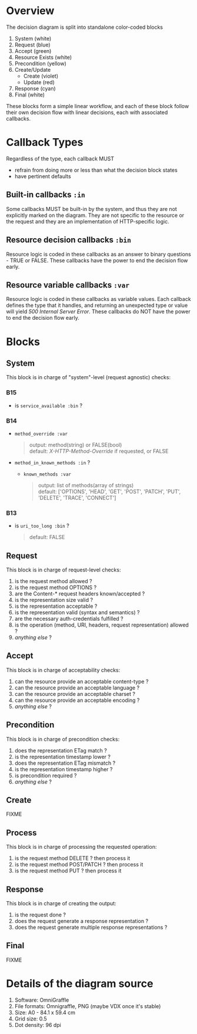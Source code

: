 # Overview

The decision diagram is split into standalone color-coded blocks

1. System (white)
1. Request (blue)
1. Accept (green)
1. Resource Exists (white)
1. Precondition (yellow)
1. Create/Update
    * Create (violet)
    * Update (red)
1. Response (cyan)
1. Final (white)

These blocks form a simple linear workflow, and each of these block follow their own decision flow with linear decisions, each with associated callbacks.



# Callback Types

Regardless of the type, each callback MUST

* refrain from doing more or less than what the decision block states
* have pertinent defaults

## Built-in callbacks `:in`
Some callbacks MUST be built-in by the system, and thus they are not explicitly marked on the diagram. They are not specific to the resource or the request and they are an implementation of HTTP-specific logic.

## Resource decision callbacks `:bin`
Resource logic is coded in these callbacks as an answer to binary questions - TRUE or FALSE. These callbacks have the power to end the decision flow early.

## Resource variable callbacks `:var`
Resource logic is coded in these callbacks as variable values. Each callback defines the type that it handles, and returning an unexpected type or value will yield _500 Internal Server Error_. These callbacks do NOT have the power to end the decision flow early.



# Blocks

## System

This block is in charge of "system"-level (request agnostic) checks:

### B15
* is `service_available :bin` ?

### B14
* `method_override :var`

    > output: method(string) or FALSE(bool)  
    > default: _X-HTTP-Method-Override_ if requested, or FALSE

* `method_in_known_methods :in` ?
    * `known_methods :var`

        > output: list of methods(array of strings)  
        > default: ['OPTIONS', 'HEAD', 'GET', 'POST', 'PATCH', 'PUT', 'DELETE', 'TRACE', 'CONNECT']

### B13
* is `uri_too_long :bin` ?
    > default: FALSE



## Request

This block is in charge of request-level checks:

1. is the request method allowed ?
1. is the request method OPTIONS ?
1. are the Content-* request headers known/accepted ?
1. is the representation size valid ?
1. is the representation acceptable ?
1. is the representation valid (syntax and semantics) ?
1. are the necessary auth-credentials fulfilled ?
1. is the operation (method, URI, headers, request representation) allowed ?
1. _anything else_ ?



## Accept

This block is in charge of acceptability checks:

1. can the resource provide an acceptable content-type ?
1. can the resource provide an acceptable language ?
1. can the resource provide an acceptable charset ?
1. can the resource provide an acceptable encoding ?
1. _anything else_ ?



## Precondition

This block is in charge of precondition checks:

1. does the representation ETag match ?
1. is the representation timestamp lower ?
1. does the representation ETag mismatch ?
1. is the representation timestamp higher ?
1. is precondition required ?
1. _anything else_ ?



## Create

FIXME



## Process

This block is in charge of processing the requested operation:

1. is the request method DELETE ? then process it
1. is the request method POST/PATCH ? then process it
1. is the request method PUT ? then process it



## Response

This block is in charge of creating the output:

1. is the request done ?
1. does the request generate a response representation ?
1. does the request generate multiple response representations ?



## Final

FIXME



# Details of the diagram source

1. Software: OmniGraffle
1. File formats: Omnigraffle, PNG (maybe VDX once it's stable)
1. Size: A0 - 84.1 x 59.4 cm
1. Grid size: 0.5
1. Dot density: 96 dpi
